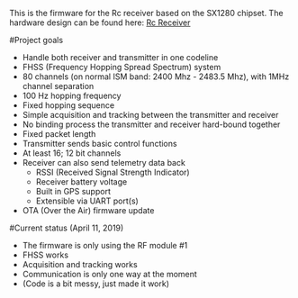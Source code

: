 This is the firmware for the Rc receiver based on the SX1280 chipset. The hardware design can be found here: [Rc Receiver](https://github.com/bodri/RcReceiver)

#Project goals
* Handle both receiver and transmitter in one codeline
* FHSS (Frequency Hopping Spread Spectrum) system
* 80 channels (on normal ISM band: 2400 Mhz - 2483.5 Mhz), with 1MHz channel separation
* 100 Hz hopping frequency
* Fixed hopping sequence
* Simple acquisition and tracking between the transmitter and receiver
* No binding process the transmitter and receiver hard-bound together
* Fixed packet length
* Transmitter sends basic control functions
* At least 16; 12 bit channels
* Receiver can also send telemetry data back
  - RSSI (Received Signal Strength Indicator)
  - Receiver battery voltage
  - Built in GPS support
  - Extensible via UART port(s)
* OTA (Over the Air) firmware update

#Current status (April 11, 2019)
* The firmware is only using the RF module #1
* FHSS works
* Acquisition and tracking works
* Communication is only one way at the moment
* (Code is a bit messy, just made it work)
